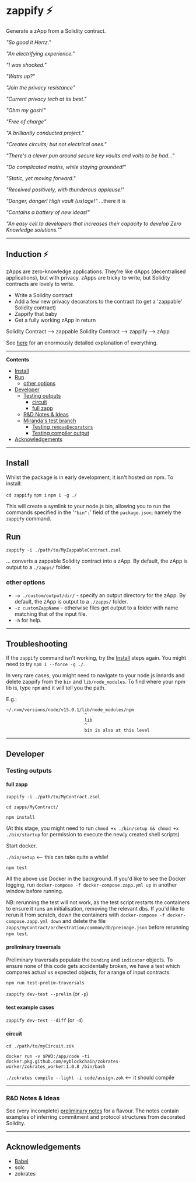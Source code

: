 # zappify :zap:

Generate a zApp from a Solidity contract.

_"So good it Hertz."_

_"An electrifying experience."_

_"I was shocked."_

_"Watts up?"_

_"Join the privacy resistance"_

_"Current privacy tech at its best."_

_"Ohm my gosh!"_

_"Free of charge"_

_"A brilliantly conducted project."_

_"Creates circuits; but not electrical ones."_

_"There's a clever pun around secure key vaults and volts to be had..."_

_"Do complicated maths, while staying grounded!"_

_"Static, yet moving forward."_

_"Received positively, with thunderous applause!"_

_"Danger, danger! High vault (us)age!"_ ...there it is

_"Contains a battery of new ideas!"_

_"An easy cell to developers that increases their capacity to develop Zero Knowledge solutions."_"

---

## Induction :zap:

zApps are zero-knowledge applications. They're like dApps (decentralised applications), but with privacy. zApps are tricky to write, but Solidity contracts are lovely to write.

- Write a Solidity contract
- Add a few new privacy decorators to the contract (to get a 'zappable' Solidity contract)
- Zappify that baby
- Get a fully working zApp in return

Solidity Contract --> zappable Solidity Contract --> zappify --> zApp

See [here](./WRITEUP.md) for an enormously detailed explanation of everything.

---

<!-- START doctoc generated TOC please keep comment here to allow auto update -->
<!-- DON'T EDIT THIS SECTION, INSTEAD RE-RUN doctoc TO UPDATE -->
**Contents**

  - [Install](#install)
  - [Run](#run)
    - [other options](#other-options)
- [Developer](#developer)
  - [Testing outputs](#testing-outputs)
    - [circuit](#circuit)
    - [full zapp](#full-zapp)
  - [R&D Notes & Ideas](#rd-notes--ideas)
  - [Miranda's test branch](#mirandas-test-branch)
    - [Testing `removeDecorators`](#testing-removedecorators)
    - [Testing compiler output](#testing-compiler-output)
- [Acknowledgements](#acknowledgements)

<!-- END doctoc generated TOC please keep comment here to allow auto update -->

---

## Install

Whilst the package is in early development, it isn't hosted on npm. To install:

`cd zappify`
`npm i`
`npm i -g ./`

This will create a symlink to your node.js bin, allowing you to run the commands specified in the '`"bin":`' field of the `package.json`; namely the `zappify` command.

## Run

`zappify -i ./path/to/MyZappableContract.zsol`

... converts a zappable Solidity contract into a zApp. By default, the zApp is output to a `./zapps/` folder.

### other options

- `-o ./custom/output/dir/` - specify an output directory for the zApp. By default, the zApp is output to a `./zapps/` folder.
- `-z customZappName` - otherwise files get output to a folder with name matching that of the input file.
- `-h` for help.

---

## Troubleshooting

If the `zappify` command isn't working, try the [Install](#install) steps again. You might need to try `npm i --force -g ./`.

In very rare cases, you might need to navigate to your node.js innards and delete zappify from the `bin` and `lib/node_modules`.
To find where your npm lib is, type `npm` and it will tell you the path.

E.g.:
```
~/.nvm/versions/node/v15.0.1/lib/node_modules/npm
                              ^
                              lib
                              ^
                              bin is also at this level
```



---

## Developer

### Testing outputs

#### full zapp

`zappify -i ./path/to/MyContract.zsol`

`cd zapps/MyContract/`

`npm install`

(At this stage, you might need to run `chmod +x ./bin/setup && chmod +x ./bin/startup` for permission to execute the newly created shell scripts)

Start docker.

`./bin/setup` <-- this can take quite a while!

`npm test`

All the above use Docker in the background. If you'd like to see the Docker logging, run `docker-compose -f docker-compose.zapp.yml up` in another window before running.

NB: rerunning the test will not work, as the test script restarts the containers to ensure it runs an initialisation, removing the relevant dbs. If you'd like to rerun it from scratch, down the containers with `docker-compose -f docker-compose.zapp.yml down` and delete the file `zapps/myContract/orchestration/common/db/preimage.json` before rerunning `npm test`.

#### preliminary traversals

Preliminary traversals populate the `binding` and `indicator` objects. To ensure none of this code gets accidentally broken, we have a test which compares actual vs expected objects, for a range of input contracts.

`npm run test-prelim-traversals`

`zappify dev-test --prelim` (or `-p`)

#### test example cases

`zappify dev-test --diff` (or `-d`)

#### circuit

`cd ./path/to/myCircuit.zok`

`docker run -v $PWD:/app/code -ti docker.pkg.github.com/eyblockchain/zokrates-worker/zokrates_worker:1.0.8 /bin/bash`

`./zokrates compile --light -i code/assign.zok` <-- it should compile



---

### R&D Notes & Ideas

See (very incomplete) [preliminary notes](./doc/sprinkles-prelim-notes.md) for a flavour. The notes contain examples of inferring commitment and protocol structures from decorated Solidity.

---

## Acknowledgements

- [Babel](https://babeljs.io)
- solc
- zokrates
